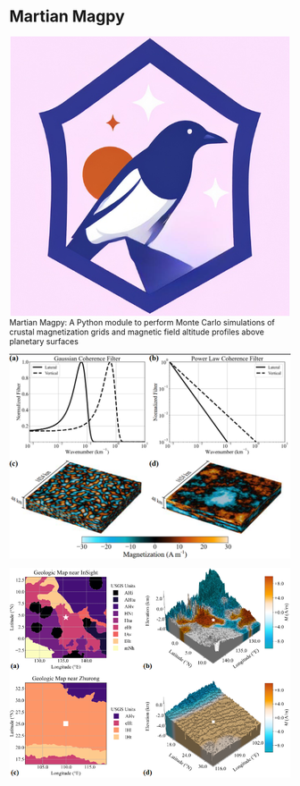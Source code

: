 # Martian Magpy
<div style="text-align: center;">
  <img src="images/martianmagpy_logo.png" alt="Martian Magnetization Python Module" width="500"/>
</div>
Martian Magpy: A Python module to perform Monte Carlo simulations of crustal magnetization grids and magnetic field altitude profiles above planetary surfaces

![Martian Magnetization Python Module](images/MagnetizationGrids.png)

![Martian Magnetization Python Module](images/MagnetizationGrids_Geology.png)

